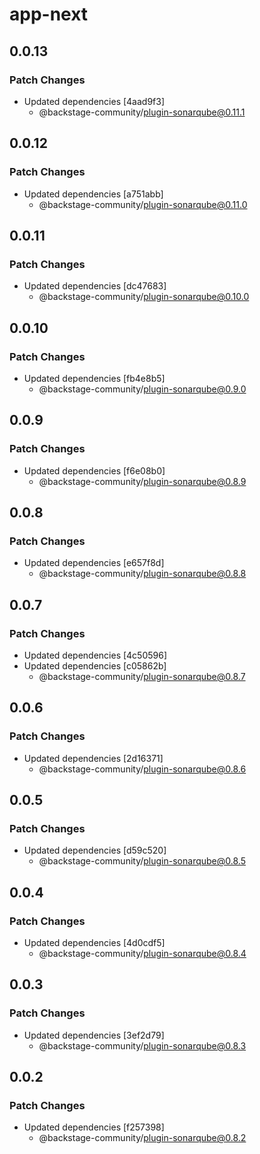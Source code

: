 # app-next

## 0.0.13

### Patch Changes

- Updated dependencies [4aad9f3]
  - @backstage-community/plugin-sonarqube@0.11.1

## 0.0.12

### Patch Changes

- Updated dependencies [a751abb]
  - @backstage-community/plugin-sonarqube@0.11.0

## 0.0.11

### Patch Changes

- Updated dependencies [dc47683]
  - @backstage-community/plugin-sonarqube@0.10.0

## 0.0.10

### Patch Changes

- Updated dependencies [fb4e8b5]
  - @backstage-community/plugin-sonarqube@0.9.0

## 0.0.9

### Patch Changes

- Updated dependencies [f6e08b0]
  - @backstage-community/plugin-sonarqube@0.8.9

## 0.0.8

### Patch Changes

- Updated dependencies [e657f8d]
  - @backstage-community/plugin-sonarqube@0.8.8

## 0.0.7

### Patch Changes

- Updated dependencies [4c50596]
- Updated dependencies [c05862b]
  - @backstage-community/plugin-sonarqube@0.8.7

## 0.0.6

### Patch Changes

- Updated dependencies [2d16371]
  - @backstage-community/plugin-sonarqube@0.8.6

## 0.0.5

### Patch Changes

- Updated dependencies [d59c520]
  - @backstage-community/plugin-sonarqube@0.8.5

## 0.0.4

### Patch Changes

- Updated dependencies [4d0cdf5]
  - @backstage-community/plugin-sonarqube@0.8.4

## 0.0.3

### Patch Changes

- Updated dependencies [3ef2d79]
  - @backstage-community/plugin-sonarqube@0.8.3

## 0.0.2

### Patch Changes

- Updated dependencies [f257398]
  - @backstage-community/plugin-sonarqube@0.8.2
